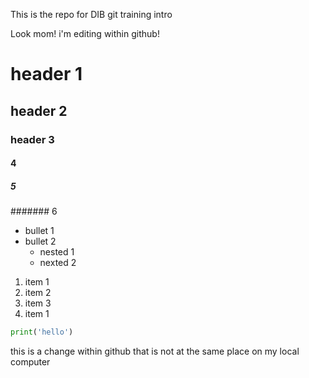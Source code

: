 This is the repo for DIB git training intro

Look mom! i'm editing within github!

# header 1
## header 2
### header 3
#### 4
##### 5
####### 6

- bullet 1
- bullet 2
    - nested 1
    - nexted 2

1. item 1
2. item 2
1. item 3
1. item 1

```python
print('hello')
```

this is a change within github that is not at the same place on my local computer
